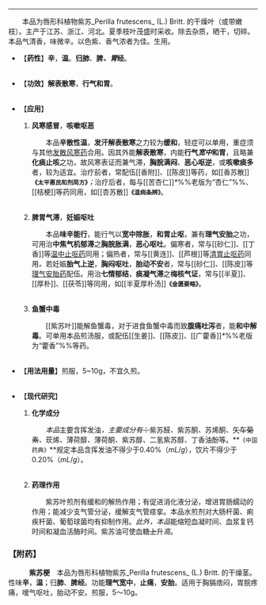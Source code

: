 ---

&emsp;&emsp;本品为唇形科植物紫苏_Perilla frutescens_ (L.) Britt. 的干燥叶（或带嫩枝）。主产于江苏、浙江、河北。夏季枝叶茂盛时采收。除去杂质，晒干，切碎。本品气清香，味微辛。以色紫、香气浓者为佳。生用。

- 【**药性**】**辛**，**温**。**归肺**、**脾<dfn>、胃</dfn>经**。<br></br>

- 【**功效**】**解表散寒**，**行气和胃**。<br></br>

- 【**应用**】
	1. **风寒感冒**，**咳嗽呕恶**
		
		&emsp;&emsp;本品**辛散性温**，**发汗解表散寒**之力较为**缓和**，轻症可以单用，重症须与其他<ins>发散风寒药</ins>合用。因其外能**解表散寒**，内能**行气<dfn>宽中</dfn>和胃**，且略兼**化痰止咳**之功，故风寒表证而兼气滞，**胸脘满闷**、**恶心呕逆**，或**咳嗽痰多**者，较为适宜。治疗前者，常配伍[[香附]]、[[陈皮]]等药，如[[香苏散]]**`《太平惠民和剂局方》`**<dfn>；</dfn>治疗后者，每与[[苦杏仁]]<dfn>\*</dfn>%%老版为“杏仁”%%、[[桔梗]]等药同用，如[[杏苏散]]**`《温病条辨》`**。<br></br>
	
	2. **脾胃气滞**，**妊娠呕吐**
		
		&emsp;&emsp;本品**味辛能行**，能行气以**宽中除胀**，**和胃止呕**，兼有**理气安胎**之功，可用治**中焦气机郁滞**之**胸脘胀满**，**恶心呕吐**。偏寒者，常与[[砂仁]]、[[丁香]]等<ins>温中止呕药</ins>同用；偏热者，常与[[黄连]]、[[芦根]]等<ins>清胃止呕药</ins>同用<dfn>。</dfn>若妊娠**胎气上逆**，**胸闷呕吐**，**胎动不安**者，常与[[砂仁]]、[[陈皮]]等<ins>理气安胎药</ins>配伍。用治**七情郁结**，**痰凝气滞**之**梅核气证**，常与[[半夏]]、[[厚朴]]、[[茯苓]]等同用，如[[半夏厚朴汤]]**`《金匮要略》`**。<br></br>
	
	3. **鱼蟹中毒**
		
		&emsp;&emsp;[[紫苏叶]]能解鱼蟹毒，对于进食鱼蟹中毒而致**腹痛吐泻**者，能**和中解毒**。可单用本品煎汤服，或配伍[[生姜]]、[[陈皮]]、[[广藿香]]<dfn>\*</dfn>%%老版为“藿香”%%等药。<br></br>

- 【**用法用量**】煎服，5~10g，不宜久煎。<br></br>

- 【**现代研究**】
	1. **化学成分**
		
		&emsp;&emsp;<dfn>本品</dfn>主要含挥发油<dfn>，主要成分有</dfn>~~：~~紫苏醛<dfn>、</dfn>紫苏酮<dfn>、</dfn>苏烯酮<dfn>、</dfn>~~矢车菊素~~<dfn>、</dfn>莰烯<dfn>、</dfn>薄荷醇<dfn>、</dfn>薄荷酮<dfn>、</dfn>紫苏醇<dfn>、</dfn>二氢紫苏醇<dfn>、</dfn>丁香油酚等。**`《中国药典》`**规定本品含挥发油不得少于0.40%（$mL/g$），饮片不得少于0.20%（$mL/g$）。<br></br>
	
	2. **药理作用**
		
		&emsp;&emsp;紫苏叶煎剂有缓和的解热作用；有促进消化液分泌，增进胃肠蠕动的作用；能减少支气管分泌，缓解支气管痉挛。本品水煎剂对大肠杆菌、痢疾杆菌、葡萄球菌均有抑制作用。<dfn>此外，本品</dfn>能缩短血凝时间、血浆复钙时间和凝血活酶时间。紫苏油可使血糖~~上~~升<dfn>高</dfn>。

### 【附药】

&emsp;&emsp;&emsp;**紫苏梗**&emsp;本品为唇形科植物紫苏_Perilla frutescens_ (L.) Britt. 的干燥茎。性味**辛**，**温**；归**肺**、**脾经**。功能**理气宽中**，**止痛**，**安胎**。适用于胸膈痞闷，胃脘疼痛，嗳气呕吐，胎动不安。煎服，5～10g。
